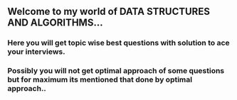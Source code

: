 ## Welcome to my world of DATA STRUCTURES AND ALGORITHMS...
### Here you will get topic wise best questions with solution to ace your interviews.
### Possibly you will not get optimal approach of some questions but for maximum its mentioned that done by optimal approach..
